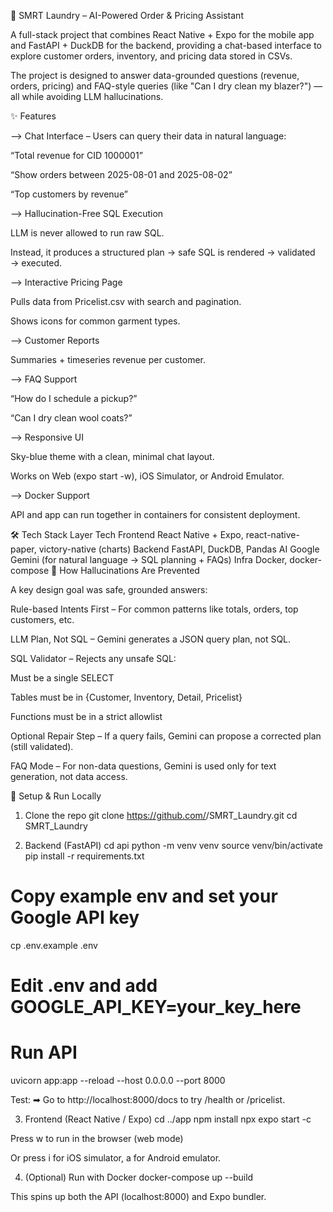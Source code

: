 🧺 SMRT Laundry – AI-Powered Order & Pricing Assistant

A full-stack project that combines React Native + Expo for the mobile app and FastAPI + DuckDB for the backend, providing a chat-based interface to explore customer orders, inventory, and pricing data stored in CSVs.

The project is designed to answer data-grounded questions (revenue, orders, pricing) and FAQ-style queries (like "Can I dry clean my blazer?") — all while avoiding LLM hallucinations.

✨ Features

--> Chat Interface – Users can query their data in natural language:

“Total revenue for CID 1000001”

“Show orders between 2025-08-01 and 2025-08-02”

“Top customers by revenue”

--> Hallucination-Free SQL Execution

LLM is never allowed to run raw SQL.

Instead, it produces a structured plan → safe SQL is rendered → validated → executed.

--> Interactive Pricing Page

Pulls data from Pricelist.csv with search and pagination.

Shows icons for common garment types.

--> Customer Reports

Summaries + timeseries revenue per customer.

--> FAQ Support

“How do I schedule a pickup?”

“Can I dry clean wool coats?”

--> Responsive UI

Sky-blue theme with a clean, minimal chat layout.

Works on Web (expo start -w), iOS Simulator, or Android Emulator.

--> Docker Support

API and app can run together in containers for consistent deployment.

🛠 Tech Stack
Layer	Tech
Frontend	React Native + Expo, react-native-paper, victory-native (charts)
Backend	FastAPI, DuckDB, Pandas
AI	Google Gemini (for natural language → SQL planning + FAQs)
Infra	Docker, docker-compose
🚫 How Hallucinations Are Prevented

A key design goal was safe, grounded answers:

Rule-based Intents First – For common patterns like totals, orders, top customers, etc.

LLM Plan, Not SQL – Gemini generates a JSON query plan, not SQL.

SQL Validator – Rejects any unsafe SQL:

Must be a single SELECT

Tables must be in {Customer, Inventory, Detail, Pricelist}

Functions must be in a strict allowlist

Optional Repair Step – If a query fails, Gemini can propose a corrected plan (still validated).

FAQ Mode – For non-data questions, Gemini is used only for text generation, not data access.



🚀 Setup & Run Locally
1) Clone the repo
git clone https://github.com/<your-username>/SMRT_Laundry.git
cd SMRT_Laundry

2) Backend (FastAPI)
cd api
python -m venv venv
source venv/bin/activate
pip install -r requirements.txt

# Copy example env and set your Google API key
cp .env.example .env
# Edit .env and add GOOGLE_API_KEY=your_key_here

# Run API
uvicorn app:app --reload --host 0.0.0.0 --port 8000


Test:
➡ Go to http://localhost:8000/docs
 to try /health or /pricelist.

3) Frontend (React Native / Expo)
cd ../app
npm install
npx expo start -c


Press w to run in the browser (web mode)

Or press i for iOS simulator, a for Android emulator.

4) (Optional) Run with Docker
docker-compose up --build


This spins up both the API (localhost:8000) and Expo bundler.

